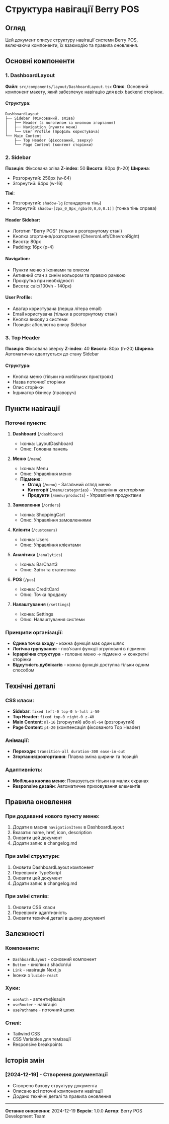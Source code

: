 # Структура навігації Berry POS

## Огляд

Цей документ описує структуру навігації системи Berry POS, включаючи компоненти, їх взаємодію та правила оновлення.

## Основні компоненти

### 1. DashboardLayout
**Файл**: `src/components/layout/DashboardLayout.tsx`
**Опис**: Основний компонент макету, який забезпечує навігацію для всіх backend сторінок.

#### Структура:
```
DashboardLayout
├── Sidebar (Фіксований, зліва)
│   ├── Header (з логотипом та кнопкою згортання)
│   ├── Navigation (пункти меню)
│   └── User Profile (профіль користувача)
└── Main Content
    ├── Top Header (фіксований, зверху)
    └── Page Content (контент сторінки)
```

### 2. Sidebar
**Позиція**: Фіксована зліва
**Z-index**: 50
**Висота**: 80px (h-20)
**Ширина**: 
- Розгорнутий: 256px (w-64)
- Згорнутий: 64px (w-16)

**Тіні**:
- Розгорнутий: `shadow-lg` (стандартна тінь)
- Згорнутий: `shadow-[2px_0_8px_rgba(0,0,0,0.1)]` (тонка тінь справа)

#### Header Sidebar:
- Логотип "Berry POS" (тільки в розгорнутому стані)
- Кнопка згортання/розгортання (ChevronLeft/ChevronRight)
- Висота: 80px
- Padding: 16px (p-4)

#### Navigation:
- Пункти меню з іконками та описом
- Активний стан з синім кольором та правою рамкою
- Прокрутка при необхідності
- Висота: calc(100vh - 140px)

#### User Profile:
- Аватар користувача (перша літера email)
- Email користувача (тільки в розгорнутому стані)
- Кнопка виходу з системи
- Позиція: абсолютна внизу Sidebar

### 3. Top Header
**Позиція**: Фіксована зверху
**Z-index**: 40
**Висота**: 80px (h-20)
**Ширина**: Автоматично адаптується до стану Sidebar

#### Структура:
- Кнопка меню (тільки на мобільних пристроях)
- Назва поточної сторінки
- Опис сторінки
- Індикатор бізнесу (праворуч)

## Пункти навігації

### Поточні пункти:
1. **Dashboard** (`/dashboard`)
   - Іконка: LayoutDashboard
   - Опис: Головна панель

2. **Меню** (`/menu`)
   - Іконка: Menu
   - Опис: Управління меню
   - **Підменю**:
     - **Огляд** (`/menu`) - Загальний огляд меню
     - **Категорії** (`/menu/categories`) - Управління категоріями
     - **Продукти** (`/menu/products`) - Управління продуктами

3. **Замовлення** (`/orders`)
   - Іконка: ShoppingCart
   - Опис: Управління замовленнями

4. **Клієнти** (`/customers`)
   - Іконка: Users
   - Опис: Управління клієнтами

5. **Аналітика** (`/analytics`)
   - Іконка: BarChart3
   - Опис: Звіти та статистика

6. **POS** (`/pos`)
   - Іконка: CreditCard
   - Опис: Точка продажу

7. **Налаштування** (`/settings`)
   - Іконка: Settings
   - Опис: Налаштування системи

### Принципи організації:
- **Єдина точка входу** - кожна функція має один шлях
- **Логічна групування** - пов'язані функції згруповані в підменю
- **Ієрархічна структура** - головне меню → підменю → конкретні сторінки
- **Відсутність дублікатів** - кожна функція доступна тільки одним способом

## Технічні деталі

### CSS класи:
- **Sidebar**: `fixed left-0 top-0 h-full z-50`
- **Top Header**: `fixed top-0 right-0 z-40`
- **Main Content**: `ml-16` (згорнутий) або `ml-64` (розгорнутий)
- **Page Content**: `pt-20` (компенсація фіксованого Top Header)

### Анімації:
- **Переходи**: `transition-all duration-300 ease-in-out`
- **Згортання/розгортання**: Плавна зміна ширини та позицій

### Адаптивність:
- **Мобільна кнопка меню**: Показується тільки на малих екранах
- **Responsive дизайн**: Автоматичне приховування елементів

## Правила оновлення

### При додаванні нового пункту меню:
1. Додати в масив `navigationItems` в DashboardLayout
2. Вказати: name, href, icon, description
3. Оновити цей документ
4. Додати запис в changelog.md

### При зміні структури:
1. Оновити DashboardLayout компонент
2. Перевірити TypeScript
3. Оновити цей документ
4. Додати запис в changelog.md

### При зміні стилів:
1. Оновити CSS класи
2. Перевірити адаптивність
3. Оновити технічні деталі в цьому документі

## Залежності

### Компоненти:
- `DashboardLayout` - основний компонент
- `Button` - кнопки з shadcn/ui
- `Link` - навігація Next.js
- Іконки з `lucide-react`

### Хуки:
- `useAuth` - автентифікація
- `useRouter` - навігація
- `usePathname` - поточний шлях

### Стилі:
- Tailwind CSS
- CSS Variables для темізації
- Responsive breakpoints

## Історія змін

### [2024-12-19] - Створення документації
- Створено базову структуру документа
- Описано всі поточні компоненти навігації
- Додано технічні деталі та правила оновлення

---

**Останнє оновлення**: 2024-12-19
**Версія**: 1.0.0
**Автор**: Berry POS Development Team
